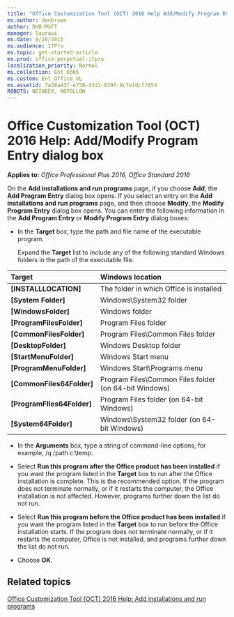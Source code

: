 ```yaml
---
title: "Office Customization Tool (OCT) 2016 Help Add/Modify Program Entry dialog box"
ms.author: danbrown
author: DHB-MSFT
manager: laurawi
ms.date: 8/28/2015
ms.audience: ITPro
ms.topic: get-started-article
ms.prod: office-perpetual-itpro
localization_priority: Normal
ms.collection: Ent_O365
ms.custom: Ent_Office_VL
ms.assetid: 7a38a43f-e758-43d1-839f-9c7e1dcf785d
ROBOTS: NOINDEX, NOFOLLOW
---
```


# Office Customization Tool (OCT) 2016 Help: Add/Modify Program Entry dialog box

**Applies to:** *Office Professional Plus 2016, Office Standard 2016*

On the **Add installations and run programs** page, if you choose **Add**, the **Add Program Entry** dialog box opens. If you select an entry on the **Add installations and run programs** page, and then choose **Modify**, the **Modify Program Entry** dialog box opens. You can enter the following information in the **Add Program Entry** or **Modify Program Entry** dialog boxes: 
  
- In the **Target** box, type the path and file name of the executable program. 
    
    Expand the **Target** list to include any of the following standard Windows folders in the path of the executable file. 
    

|**Target**|**Windows location**|
|:-----|:-----|
|**[INSTALLLOCATION]** <br/> |The folder in which Office is installed  <br/> |
|**[System Folder]** <br/> |Windows\System32 folder  <br/> |
|**[WindowsFolder]** <br/> |Windows folder  <br/> |
|**[ProgramFilesFolder]** <br/> |Program Files folder  <br/> |
|**[CommonFilesFolder]** <br/> |Program Files\Common Files folder  <br/> |
|**[DesktopFolder]** <br/> |Windows Desktop folder  <br/> |
|**[StartMenuFolder]** <br/> |Windows Start menu  <br/> |
|**[ProgramMenuFolder]** <br/> |Windows Start\Programs menu  <br/> |
|**[CommonFiles64Folder]** <br/> |Program Files\Common Files folder (on 64-bit Windows)  <br/> |
|**[ProgramFIles64Folder]** <br/> |Program Files folder (on 64-bit Windows)  <br/> |
|**[System64Folder]** <br/> |Windows\System32 folder (on 64-bit Windows)  <br/> |
   

- In the **Arguments** box, type a string of command-line options; for example, /q /path c:\temp.
    
- Select **Run this program after the Office product has been installed** if you want the program listed in the **Target** box to run after the Office installation is complete. This is the recommended option. If the program does not terminate normally, or if it restarts the computer, the Office installation is not affected. However, programs further down the list do not run. 
    
- Select **Run this program before the Office product has been installed** if you want the program listed in the **Target** box to run before the Office installation starts. If the program does not terminate normally, or if it restarts the computer, Office is not installed, and programs further down the list do not run. 
    
- Choose **OK**.
    
## Related topics
[Office Customization Tool (OCT) 2016 Help: Add installations and run programs](oct-2016-help-add-installations-and-run-programs.md)

